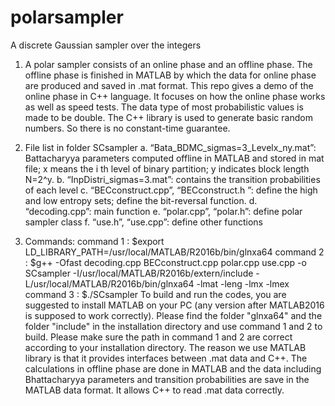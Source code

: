 # polarsampler
A discrete Gaussian sampler over the integers 

1. A polar sampler consists of an online phase and an offline phase. The offline phase is finished in MATLAB by which the data for online phase are produced and saved in .mat format. This repo gives a demo of the online phase in C++ language. It focuses on how the online phase works as well as speed tests. The data type of most probabilistic values is made to be double. The C++ library <random> is used to generate basic random numbers. So there is no constant-time guarantee. 

2. File list in folder SCsampler
a. “Bata_BDMC_sigmas=3_Levelx_ny.mat”: Battacharyya parameters computed offline in MATLAB and stored in mat file; x means the i th level of binary  partition; y     indicates block length N=2^y.
b. “InpDistri_sigmas=3.mat”: contains the transition probabilities of each level
c. “BECconstruct.cpp”, “BECconstruct.h ”: define the high and low entropy sets; define the bit-reversal function.
d. “decoding.cpp”: main function
e. “polar.cpp”, “polar.h”: define polar sampler class
f. “use.h”, “use.cpp”: define other functions

3. Commands:
command 1 : $export LD_LIBRARY_PATH=/usr/local/MATLAB/R2016b/bin/glnxa64
command 2 : $g++ -Ofast decoding.cpp BECconstruct.cpp polar.cpp use.cpp -o SCsampler -I/usr/local/MATLAB/R2016b/extern/include -L/usr/local/MATLAB/R2016b/bin/glnxa64 -lmat -leng -lmx -lmex
command 3 : $./SCsampler
To build and run the codes, you are suggested to install MATLAB on your PC (any version after MATLAB2016 is supposed to work correctly). Please find the folder "glnxa64" and the folder "include" in the installation directory and use command 1 and 2 to build. Please make sure the path in command 1 and 2 are correct according to your installation directory. 
The reason we use MATLAB library is that it provides interfaces between .mat data and C++. The calculations in offline phase are done in MATLAB and the data including Bhattacharyya parameters and transition probabilities are save in the MATLAB data format. It allows C++ to read .mat data correctly.
       
